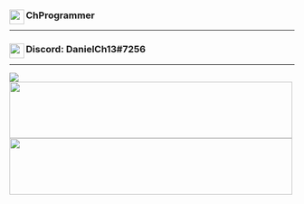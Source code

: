 ### <img align="left" width="26px" src="https://www.flaticon.com/svg/static/icons/svg/1488/1488581.svg" />ChProgrammer

---

### <img align="left" width="26px" src="https://www.net-aware.org.uk/siteassets/images-and-icons/application-icons/app-icons-discord.png?w=585&scale=down" />Discord: DanielCh13#7256

---
<a src="https://github.com/ChProgrammer">
  <img style="display:'inline-block'" src="https://github-readme-stats.vercel.app/api?username=ChProgrammer&count_private=true&show_icons=true&theme=dark" />
</a>
<img style="display:'inline-block'" width="500px" height="100px"  src="https://github-readme-stats.vercel.app/api/wakatime?username=ChProgrammer&theme=dark" />
<img style="display:'inline-block'" width="500px" height="100px" src="https://github-readme-stats.vercel.app/api/top-langs/?username=ChProgrammer&layout=compact&theme=dark" />


